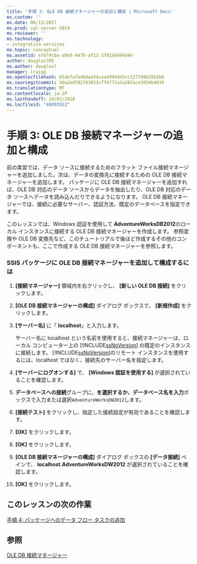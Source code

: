 ```yaml
---
title: '手順 3: OLE DB 接続マネージャーの追加と構成 | Microsoft Docs'
ms.custom: ''
ms.date: 06/13/2017
ms.prod: sql-server-2014
ms.reviewer: ''
ms.technology:
- integration-services
ms.topic: conceptual
ms.assetid: e7b74cba-a0e5-4478-af12-3f81b9484e9e
author: douglaslMS
ms.author: douglasl
manager: craigg
ms.openlocfilehash: 01defa7e46da434cea49944d3cc127740635b1b6
ms.sourcegitcommit: 3da2edf82763852cff6772a1a282ace3034b4936
ms.translationtype: MT
ms.contentlocale: ja-JP
ms.lasthandoff: 10/02/2018
ms.locfileid: "48093912"
---
```

# <a name="step-3-adding-and-configuring-an-ole-db-connection-manager"></a>手順 3: OLE DB 接続マネージャーの追加と構成
  前の実習では、データ ソースに接続するためのフラット ファイル接続マネージャーを追加しました。次は、データの変換先に接続するための OLE DB 接続マネージャーを追加します。 パッケージに OLE DB 接続マネージャーを追加すれば、OLE DB 対応のデータ ソースからデータを抽出したり、OLE DB 対応のデータ ソースへデータを読み込んだりできるようになります。 OLE DB 接続マネージャーでは、接続に必要なサーバー、認証方法、既定のデータベースを指定できます。  
  
 このレッスンでは、Windows 認証を使用して **AdventureWorksDB2012**のローカル インスタンスに接続する OLE DB 接続マネージャーを作成します。 参照変換や OLE DB 変換先など、このチュートリアルで後ほど作成するその他のコンポーネントも、ここで作成する OLE DB 接続マネージャーを参照します。  
  
### <a name="to-add-and-configure-an-ole-db-connection-manager-to-the-ssis-package"></a>SSIS パッケージに OLE DB 接続マネージャーを追加して構成するには  
  
1.  **[接続マネージャー]** 領域内を右クリックし、 **[新しい OLE DB 接続]** をクリックします。  
  
2.  **[OLE DB 接続マネージャーの構成]** ダイアログ ボックスで、 **[新規作成]** をクリックします。  
  
3.  **[サーバー名]** に「 **localhost**」と入力します。  
  
     サーバー名に localhost という名前を使用すると、接続マネージャーは、ローカル コンピューター上の [!INCLUDE[ssNoVersion](../includes/ssnoversion-md.md)] の既定のインスタンスに接続します。 [!INCLUDE[ssNoVersion](../includes/ssnoversion-md.md)]のリモート インスタンスを使用するには、localhost ではなく、接続先のサーバー名を指定します。  
  
4.  **[サーバーにログオンする]** で、 **[Windows 認証を使用する]** が選択されていることを確認します。  
  
5.  **データベースへの接続**グループに、**を選択するか、データベース名を入力**ボックスで入力または選択`AdventureWorksDW2012`します。  
  
6.  **[接続テスト]** をクリックし、指定した接続設定が有効であることを確認します。  
  
7.  **[OK]** をクリックします。  
  
8.  **[OK]** をクリックします。  
  
9. **[OLE DB 接続マネージャーの構成]** ダイアログ ボックスの **[データ接続]** ペインで、 **localhost.AdventureWorksDW2012** が選択されていることを確認します。  
  
10. **[OK]** をクリックします。  
  
## <a name="next-task-in-lesson"></a>このレッスンの次の作業  
 [手順 4: パッケージへのデータ フロー タスクの追加](lesson-1-4-adding-a-data-flow-task-to-the-package.md)  
  
## <a name="see-also"></a>参照  
 [OLE DB 接続マネージャー](connection-manager/ole-db-connection-manager.md)  
  
  
